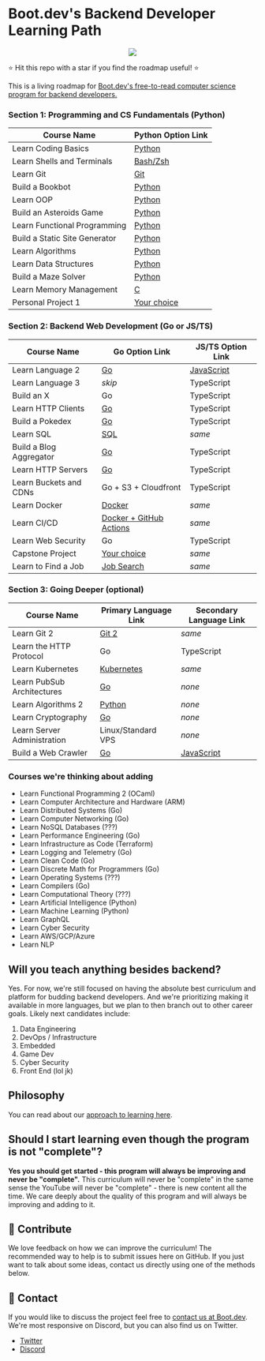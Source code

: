 # Boot.dev's Backend Developer Learning Path

<p align="center">
  <img src="https://github.com/bootdotdev/bootdev/assets/4583705/7a1184f1-bb43-45fa-a363-f18f8309056f" />
</p>

⭐ Hit this repo with a star if you find the roadmap useful! ⭐

This is a living roadmap for [Boot.dev's free-to-read computer science program for backend developers.](https://boot.dev)

### Section 1: Programming and CS Fundamentals (Python)

| Course Name                   | Python Option Link                                                       |
| ----------------------------- | ------------------------------------------------------------------------ |
| Learn Coding Basics           | [Python](https://www.boot.dev/courses/learn-python)                      |
| Learn Shells and Terminals    | [Bash/Zsh](https://www.boot.dev/courses/learn-shells-and-terminals)      |
| Learn Git                     | [Git](https://www.boot.dev/courses/learn-git)                            |
| Build a Bookbot               | [Python](https://www.boot.dev/courses/build-bookbot)                     |
| Learn OOP                     | [Python](https://www.boot.dev/courses/learn-object-oriented-programming) |
| Build an Asteroids Game       | [Python](https://www.boot.dev/courses/build-asteroids)                   |
| Learn Functional Programming  | [Python](https://www.boot.dev/courses/learn-functional-programming)      |
| Build a Static Site Generator | [Python](https://www.boot.dev/courses/build-static-site-generator)       |
| Learn Algorithms              | [Python](https://www.boot.dev/courses/learn-algorithms)                  |
| Learn Data Structures         | [Python](https://www.boot.dev/courses/learn-data-structures)             |
| Build a Maze Solver           | [Python](https://www.boot.dev/courses/build-maze-solver-python)          |
| Learn Memory Management       | [C](https://www.boot.dev/courses/learn-memory-management)                                                                        |
| Personal Project 1            | [Your choice](https://www.boot.dev/courses/build-personal-project-1)     |

### Section 2: Backend Web Development (Go or JS/TS)

| Course Name             | Go Option Link                                                  | JS/TS Option Link                                       |
| ----------------------- | --------------------------------------------------------------- | ------------------------------------------------------- |
| Learn Language 2        | [Go](https://boot.dev/courses/learn-golang)                     | [JavaScript](https://boot.dev/courses/learn-javascript) |
| Learn Language 3        | _skip_                                                          | TypeScript                                              |
| Build an X              | Go                                                              | TypeScript                                              |
| Learn HTTP Clients      | [Go](https://boot.dev/courses/learn-http-clients-golang)        | TypeScript                                              |
| Build a Pokedex         | [Go](https://boot.dev/courses/build-pokedex-cli)                | TypeScript                                              |
| Learn SQL               | [SQL](https://boot.dev/courses/learn-sql)                       | _same_                                                  |
| Build a Blog Aggregator | [Go](https://boot.dev/courses/build-blog-aggregator)            | TypeScript                                              |
| Learn HTTP Servers       | [Go](https://boot.dev/courses/learn-http-servers)                | TypeScript                                              |
| Learn Buckets and CDNs  | Go + S3 + Cloudfront                                            | TypeScript                                              |
| Learn Docker            | [Docker](https://boot.dev/courses/learn-docker)                 | _same_                                                  |
| Learn CI/CD             | [Docker + GitHub Actions](https://boot.dev/courses/learn-ci-cd) | _same_                                                  |
| Learn Web Security      | Go                                                              | TypeScript                                              |
| Capstone Project        | [Your choice](https://boot.dev/courses/build-capstone-project)  | _same_                                                  |
| Learn to Find a Job     | [Job Search](https://www.boot.dev/courses/learn-job-search)     | _same_                                                  |

### Section 3: Going Deeper (optional)

| Course Name                 | Primary Language Link                                        | Secondary Language Link |
| --------------------------- | ------------------------------------------------------------ | ----------------------- |
| Learn Git 2                 | [Git 2](https://www.boot.dev/courses/learn-git-2)            | _same_                  |
| Learn the HTTP Protocol     | Go                                                           | TypeScript              |
| Learn Kubernetes            | [Kubernetes](https://www.boot.dev/courses/learn-kubernetes)  | _same_                  |
| Learn PubSub Architectures  | [Go](https://www.boot.dev/courses/learn-pub-sub)             | _none_                  |
| Learn Algorithms 2          | [Python](https://boot.dev/courses/learn-advanced-algorithms) | _none_                  |
| Learn Cryptography          | [Go](https://boot.dev/courses/learn-cryptography)            | _none_                  |
| Learn Server Administration | Linux/Standard VPS                                           | _none_                  |
| Build a Web Crawler         | [Go](https://www.boot.dev/courses/build-web-crawler-golang)  | [JavaScript](https://www.boot.dev/courses/build-web-crawler-javascript) |

### Courses we're thinking about adding

- Learn Functional Programming 2 (OCaml)
- Learn Computer Architecture and Hardware (ARM)
- Learn Distributed Systems (Go)
- Learn Computer Networking (Go)
- Learn NoSQL Databases (???)
- Learn Performance Engineering (Go)
- Learn Infrastructure as Code (Terraform)
- Learn Logging and Telemetry (Go)
- Learn Clean Code (Go)
- Learn Discrete Math for Programmers (Go)
- Learn Operating Systems (???)
- Learn Compilers (Go)
- Learn Computational Theory (???)
- Learn Artificial Intelligence (Python)
- Learn Machine Learning (Python)
- Learn GraphQL
- Learn Cyber Security
- Learn AWS/GCP/Azure
- Learn NLP

## Will you teach anything besides backend?

Yes. For now, we're still focused on having the absolute best curriculum and platform for budding backend developers. And we're prioritizing making it available in more languages, but we plan to then branch out to other career goals. Likely next candidates include:

1. Data Engineering
2. DevOps / Infrastructure
3. Embedded
4. Game Dev
5. Cyber Security
6. Front End (lol jk)

## Philosophy

You can read about our [approach to learning here](https://blog.boot.dev/about/).

## Should I start learning even though the program is not "complete"?

**Yes you should get started - this program will always be improving and never be "complete".** This curriculum will never be "complete" in the same sense the YouTube will never be "complete" - there is new content all the time. We care deeply about the quality of this program and will always be improving and adding to it.

## 👏 Contribute

We love feedback on how we can improve the curriculum! The recommended way to help is to submit issues here on GitHub. If you just want to talk about some ideas, contact us directly using one of the methods below.

## 💬 Contact

If you would like to discuss the project feel free to [contact us at Boot.dev](https://blog.boot.dev/contact/). We're most responsive on Discord, but you can also find us on Twitter.

- [Twitter](https://twitter.com/bootdotdev)
- [Discord](https://boot.dev/community)
